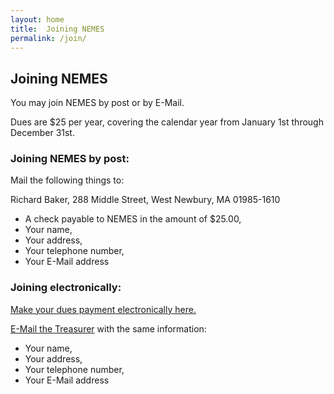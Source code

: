 ```yaml
---
layout: home
title:  Joining NEMES
permalink: /join/
---
```


## Joining NEMES

You may join NEMES by post or by E-Mail.

Dues are $25 per year, covering the calendar year from January 1st through December 31st.

### Joining NEMES by post:

Mail the following things to:

Richard Baker,
288 Middle Street,
West Newbury, MA 01985-1610 

+ A check payable to NEMES in the amount of $25.00,
+ Your name,
+ Your address,
+ Your telephone number,
+ Your E-Mail address

### Joining electronically:

[Make your dues payment electronically here.](https://squareup.com/store/new-england-model-engineering-society/item/nemes-dues#)

[E-Mail the Treasurer](mailto:treasurer@neme-s.org) with the same information:

+ Your name,   
+ Your address, 
+ Your telephone number,
+ Your E-Mail address

